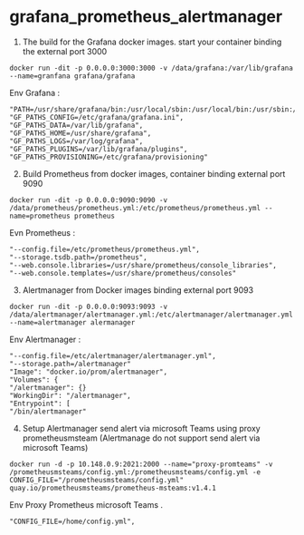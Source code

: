 # grafana_prometheus_alertmanager

1. The build for the Grafana docker images.
start your container binding the external port 3000

```docker run -dit -p 0.0.0.0:3000:3000 -v /data/grafana:/var/lib/grafana --name=granfana grafana/grafana```

Env Grafana : 
```
"PATH=/usr/share/grafana/bin:/usr/local/sbin:/usr/local/bin:/usr/sbin:/usr/bin:/sbin:/bin",
"GF_PATHS_CONFIG=/etc/grafana/grafana.ini",
"GF_PATHS_DATA=/var/lib/grafana",
"GF_PATHS_HOME=/usr/share/grafana",
"GF_PATHS_LOGS=/var/log/grafana",
"GF_PATHS_PLUGINS=/var/lib/grafana/plugins",
"GF_PATHS_PROVISIONING=/etc/grafana/provisioning"
```

2. Build Prometheus from docker images, container binding external port 9090 

```docker run -dit -p 0.0.0.0:9090:9090 -v /data/prometheus/prometheus.yml:/etc/prometheus/prometheus.yml --name=prometheus prometheus```


Evn Prometheus :
```
"--config.file=/etc/prometheus/prometheus.yml",
"--storage.tsdb.path=/prometheus",
"--web.console.libraries=/usr/share/prometheus/console_libraries",
"--web.console.templates=/usr/share/prometheus/consoles"
```

3. Alertmanager from Docker images binding external port 9093

```docker run -dit -p 0.0.0.0:9093:9093 -v /data/alertmanager/alertmanager.yml:/etc/alertmanager/alertmanager.yml --name=alertmanager alermanager```

Env Alertmanager : 

```
"--config.file=/etc/alertmanager/alertmanager.yml",
"--storage.path=/alertmanager"
"Image": "docker.io/prom/alertmanager",
"Volumes": {
"/alertmanager": {}
"WorkingDir": "/alertmanager",
"Entrypoint": [
"/bin/alertmanager"
```

4. Setup Alertmanager send alert via microsoft Teams using proxy prometheusmsteam (Alertmanage do not support send alert via microsoft Teams)

```
docker run -d -p 10.148.0.9:2021:2000 --name="proxy-promteams" -v /prometheusmsteams/config.yml:/prometheusmsteams/config.yml -e CONFIG_FILE="/prometheusmsteams/config.yml" quay.io/prometheusmsteams/prometheus-msteams:v1.4.1
```

Env Proxy Prometheus microsoft Teams .
```
"CONFIG_FILE=/home/config.yml",
```

